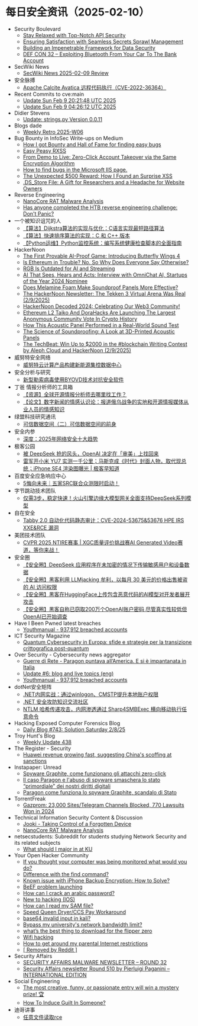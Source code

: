 # 每日安全资讯（2025-02-10）

- Security Boulevard
  - [Stay Relaxed with Top-Notch API Security](https://securityboulevard.com/2025/02/stay-relaxed-with-top-notch-api-security/)
  - [Ensuring Satisfaction with Seamless Secrets Sprawl Management](https://securityboulevard.com/2025/02/ensuring-satisfaction-with-seamless-secrets-sprawl-management/)
  - [Building an Impenetrable Framework for Data Security](https://securityboulevard.com/2025/02/building-an-impenetrable-framework-for-data-security/)
  - [DEF CON 32 –  Exploiting Bluetooth From Your Car To The Bank Account](https://securityboulevard.com/2025/02/def-con-32-exploiting-bluetooth-from-your-car-to-the-bank-account/)
- SecWiki News
  - [SecWiki News 2025-02-09 Review](http://www.sec-wiki.com/?2025-02-09)
- 安全脉搏
  - [Apache Calcite Avatica 远程代码执行（CVE-2022-36364）](https://www.secpulse.com/archives/205880.html)
- Recent Commits to cve:main
  - [Update Sun Feb  9 20:21:48 UTC 2025](https://github.com/trickest/cve/commit/d948a7cf34bc8923f455a5231430413c5e8378b3)
  - [Update Sun Feb  9 04:26:12 UTC 2025](https://github.com/trickest/cve/commit/79551dae2c939ce01a58505cd3b7cd5aeb0b186d)
- Didier Stevens
  - [Update: strings.py Version 0.0.11](https://blog.didierstevens.com/2025/02/09/update-strings-py-version-0-0-11/)
- Blogs  dade
  - [Weekly Retro 2025-W06](https://0xda.de/blog/2025/02/weekly-retro-2025-w06/)
- Bug Bounty in InfoSec Write-ups on Medium
  - [How I got Bounty and Hall of Fame for finding easy bugs](https://infosecwriteups.com/how-i-got-bounty-and-hall-of-fame-for-finding-easy-bugs-1a72aefe6c3a?source=rss----7b722bfd1b8d--bug_bounty)
  - [Easy Peasy RXSS](https://infosecwriteups.com/easy-peasy-rxss-2f4bb1ec1d38?source=rss----7b722bfd1b8d--bug_bounty)
  - [From Demo to Live: Zero-Click Account Takeover via the Same Encryption Algorithm](https://infosecwriteups.com/from-demo-to-live-zero-click-account-takeover-via-the-same-encryption-algorithm-38b6cabfb21e?source=rss----7b722bfd1b8d--bug_bounty)
  - [How to find bugs in the Microsoft IIS page.](https://infosecwriteups.com/how-to-find-bugs-in-the-microsoft-iis-page-120c2050b66f?source=rss----7b722bfd1b8d--bug_bounty)
  - [The Unexpected $500 Reward: How I Found an Surprise XSS](https://infosecwriteups.com/from-boredom-to-bounty-the-story-of-a-surprise-xss-get-reward-500-e32dfb879bfd?source=rss----7b722bfd1b8d--bug_bounty)
  - [.DS_Store File: A Gift for Researchers and a Headache for Website Owners](https://infosecwriteups.com/ds-store-file-a-gift-for-researchers-and-a-headache-for-website-owners-219724b99043?source=rss----7b722bfd1b8d--bug_bounty)
- Reverse Engineering
  - [NanoCore RAT Malware Analysis](https://www.reddit.com/r/ReverseEngineering/comments/1iln9rr/nanocore_rat_malware_analysis/)
  - [Has anyone completed the HTB reverse engineering challenge: Don't Panic?](https://www.reddit.com/r/ReverseEngineering/comments/1ildrna/has_anyone_completed_the_htb_reverse_engineering/)
- 一个被知识诅咒的人
  - [【算法】Dijkstra算法的实现与优化：C语言实现最短路径算法](https://blog.csdn.net/nokiaguy/article/details/145531502)
  - [【算法】快速排序算法的实现：C 和 C++ 版本](https://blog.csdn.net/nokiaguy/article/details/145531407)
  - [【Python运维】Python监控系统：编写系统健康检查脚本的全面指南](https://blog.csdn.net/nokiaguy/article/details/145531240)
- HackerNoon
  - [The First Provable AI-Proof Game: Introducing Butterfly Wings 4](https://hackernoon.com/the-first-provable-ai-proof-game-introducing-butterfly-wings-4?source=rss)
  - [Is Ethereum in Trouble? No. So Why Does Everyone Say Otherwise?](https://hackernoon.com/is-ethereum-in-trouble-no-so-why-does-everyone-say-otherwise?source=rss)
  - [RGB Is Outdated for AI and Streaming](https://hackernoon.com/rgb-is-outdated-for-ai-and-streaming?source=rss)
  - [AI That Sees, Hears and Acts: Interview with OmniChat AI, Startups of the Year 2024 Nominee](https://hackernoon.com/ai-that-sees-hears-and-acts-interview-with-omnichat-ai-startups-of-the-year-2024-nominee?source=rss)
  - [Does Melamine Foam Make Soundproof Panels More Effective?](https://hackernoon.com/does-melamine-foam-make-soundproof-panels-more-effective?source=rss)
  - [The HackerNoon Newsletter: The Tekken 3 Virtual Arena Was Real  (2/9/2025)](https://hackernoon.com/2-9-2025-newsletter?source=rss)
  - [HackerNoon Decoded 2024: Celebrating Our Web3 Community!](https://hackernoon.com/hackernoon-decoded-2024-celebrating-our-web3-community?source=rss)
  - [Ethereum L2 Taiko And DoraHacks Are Launching The Largest Anonymous Community Vote In Crypto History](https://hackernoon.com/ethereum-l2-taiko-and-dorahacks-are-launching-the-largest-anonymous-community-vote-in-crypto-history?source=rss)
  - [How This Acoustic Panel Performed in a Real-World Sound Test](https://hackernoon.com/how-this-acoustic-panel-performed-in-a-real-world-sound-test?source=rss)
  - [The Science of Soundproofing: A Look at 3D-Printed Acoustic Panels](https://hackernoon.com/the-science-of-soundproofing-a-look-at-3d-printed-acoustic-panels?source=rss)
  - [The TechBeat: Win Up to $2000 in the #blockchain Writing Contest by Aleph Cloud and HackerNoon (2/9/2025)](https://hackernoon.com/2-9-2025-techbeat?source=rss)
- 威努特安全网络
  - [威努特云计算产品构建新能源集控数据中心](https://mp.weixin.qq.com/s?__biz=MzAwNTgyODU3NQ==&mid=2651131017&idx=1&sn=47e8653ac4eff0a9837f1188282a7705&chksm=80e71639b7909f2f4d0bf01a7b66303cf81e944903c9d8160333b0f46956336e88fe2c521599&scene=58&subscene=0#rd)
- 安全分析与研究
  - [新型勒索病毒使用BYOVD技术对抗安全软件](https://mp.weixin.qq.com/s?__biz=MzA4ODEyODA3MQ==&mid=2247490399&idx=1&sn=4930eda061bf1e37abec8fd94f44feee&chksm=902fb477a7583d618495f2c77cad732142e3f8f7ec8411ac345df2da14b284c288843989ddb0&scene=58&subscene=0#rd)
- 丁爸 情报分析师的工具箱
  - [【资源】全球开源情报分析师去哪里找工作？](https://mp.weixin.qq.com/s?__biz=MzI2MTE0NTE3Mw==&mid=2651148930&idx=1&sn=feb07a1b42da5eeefd01933952ee5c14&chksm=f1af25b8c6d8acae876061e08753a30dcc4ac4cf395237267b792046eccda8f60b9dc517b95b&scene=58&subscene=0#rd)
  - [【论文】数字新闻的情感认识论：报道俄乌战争的实地和开源情报媒体从业人员的情感知识](https://mp.weixin.qq.com/s?__biz=MzI2MTE0NTE3Mw==&mid=2651148930&idx=2&sn=938416c4ddf7b9286ebb8dd483490ba0&chksm=f1af25b8c6d8acaea959185e2311eafacf9b04a9338720115d31100d6ec454b09b5e7a6f3946&scene=58&subscene=0#rd)
- 绿盟科技研究通讯
  - [可信数据空间（二）可信数据空间的前身](https://mp.weixin.qq.com/s?__biz=MzIyODYzNTU2OA==&mid=2247498296&idx=1&sn=84bf1f26f61e83a746656ac324e50dc5&chksm=e84c5ce7df3bd5f133797799a926f6b9de7fcc7ece0cf24e47c9f3c5bec3a8d87edadb0dd363&scene=58&subscene=0#rd)
- 安全内参
  - [深度：2025年网络安全十大趋势](https://mp.weixin.qq.com/s?__biz=MzI4NDY2MDMwMw==&mid=2247513679&idx=1&sn=92b5f95ce6b11660af94755528a4d8d7&chksm=ebfaf16fdc8d787941391e32674e266081dbc2715ed2c80f7a053be138ce6387ab8c07debd63&scene=58&subscene=0#rd)
- 极客公园
  - [被 DeepSeek 抢的风头，OpenAI 决定在「审美」上找回来](https://mp.weixin.qq.com/s?__biz=MTMwNDMwODQ0MQ==&mid=2653073534&idx=1&sn=e8bdc10daccd5d6259e9e773d8e248ae&chksm=7e57cdc8492044de0ac920c6af5996a0296fdddf533766a7ed66ca48df5ecbe3274f0e416656&scene=58&subscene=0#rd)
  - [雷军开小米 YU7 实测一千公里；马斯克成《时代》封面人物，取代现总统；iPhone SE4 渲染图曝光 | 极客早知道](https://mp.weixin.qq.com/s?__biz=MTMwNDMwODQ0MQ==&mid=2653073533&idx=1&sn=27cab72c61d06e5ad19147c841517b98&chksm=7e57cdcb492044dda970cdac31fd17471f11f6e62a45fafa2d07a2b63d6550c2320611fd3a26&scene=58&subscene=0#rd)
- 百度安全应急响应中心
  - [5悔向未来｜五家SRC联合众测限时启动！](https://mp.weixin.qq.com/s?__biz=MzA4ODc0MTIwMw==&mid=2652542200&idx=1&sn=e37ada7eb93f83a05ab26e2a35fba45a&chksm=8bcbb0c4bcbc39d2eccccd5a90249582656c3a4fd765480f673a244c9d009fa4d808f29af509&scene=58&subscene=0#rd)
- 字节跳动技术团队
  - [仅需3步，稳定快速！火山引擎边缘大模型网关全面支持DeepSeek系列模型](https://mp.weixin.qq.com/s?__biz=MzI1MzYzMjE0MQ==&mid=2247513209&idx=1&sn=b52678e0d4f5b4b270f5669e022fd354&chksm=e9d37f9bdea4f68db1ae10b9015f0d55258c6ff567bf233753603c2f65db4f83c70fc34dc958&scene=58&subscene=0#rd)
- 自在安全
  - [Tabby 2.0 自动化代码静态审计：CVE-2024-53675&53676 HPE IRS XXE&RCE 漏洞](https://mp.weixin.qq.com/s?__biz=Mzk0NTU5Mjg0Ng==&mid=2247491543&idx=1&sn=fdd2ab29e1c8feebb02ea202f932be76&chksm=c31250b6f465d9a02969ec3c011f12efec9dd17ce0803a4e62053f8d444aaeb8e6665fb715b3&scene=58&subscene=0#rd)
- 美团技术团队
  - [CVPR 2025 NTIRE赛事 |  XGC质量评价挑战赛AI Generated Video赛道，等你来战！](https://mp.weixin.qq.com/s?__biz=MjM5NjQ5MTI5OA==&mid=2651779786&idx=1&sn=e916cd0a8e1f153de64cb03191dbcb34&chksm=bd122b878a65a291fe1c423a6ae3af7d8d3133d254b5650cf686710e0fe112e080397d890638&scene=58&subscene=0#rd)
- 安全圈
  - [【安全圈】DeepSeek 应用程序在未加密的情况下传输敏感用户和设备数据](https://mp.weixin.qq.com/s?__biz=MzIzMzE4NDU1OQ==&mid=2652067721&idx=1&sn=fd6e5278ffdaa6a2bc2cd75bf7489edf&chksm=f36e7bc9c419f2df4d8a72f54ec4dc4cdfd3621f7189b92a33134a7d7146e22426def0ebbe41&scene=58&subscene=0#rd)
  - [【安全圈】黑客利用 LLMjacking 牟利，以每月 30 美元的价格出售被盗的 AI 访问权限](https://mp.weixin.qq.com/s?__biz=MzIzMzE4NDU1OQ==&mid=2652067721&idx=2&sn=6318faf5565268c7590c5ce1ffbb4f9d&chksm=f36e7bc9c419f2df79f0bff1044125b2ea3f5b89c4c66c5baf6ad9fb88dfab28073d13427fff&scene=58&subscene=0#rd)
  - [【安全圈】黑客在HuggingFace上传包含恶意代码的AI模型对开发者展开攻击](https://mp.weixin.qq.com/s?__biz=MzIzMzE4NDU1OQ==&mid=2652067721&idx=3&sn=e5e71e4b9b41dab1cc4c012bcce9bb59&chksm=f36e7bc9c419f2df607b73260b05a18d1568a973f3bf4ef39f907f48f4256fa81aa4051de938&scene=58&subscene=0#rd)
  - [【安全圈】黑客自称已窃取200万个OpenAI账户密码 尽管真实性较低但OpenAI已开始调查](https://mp.weixin.qq.com/s?__biz=MzIzMzE4NDU1OQ==&mid=2652067721&idx=4&sn=70968a89dcf0fbff489578b79be5a169&chksm=f36e7bc9c419f2df4365c36fb2449cc294fbbecabf7c60b45047de7aa7671be362bb86e8c151&scene=58&subscene=0#rd)
- Have I Been Pwned latest breaches
  - [Youthmanual - 937,912 breached accounts](https://haveibeenpwned.com/PwnedWebsites#Youthmanual)
- ICT Security Magazine
  - [Quantum Cybersecurity in Europa: sfide e strategie per la transizione crittografica post-quantum](https://www.ictsecuritymagazine.com/articoli/quantum-cybersecurity-europa/)
- Over Security - Cybersecurity news aggregator
  - [Guerre di Rete - Paragon puntava all’America. E si è impantanata in Italia](https://guerredirete.substack.com/p/guerre-di-rete-paragon-puntava-allamerica)
  - [Update #6: blog and live topics (eng)](https://roccosicilia.com/2025/01/24/update-6-blog-and-live-topics-eng/)
  - [Youthmanual - 937,912 breached accounts](https://haveibeenpwned.com/PwnedWebsites#Youthmanual)
- dotNet安全矩阵
  - [.NET内网实战：通过winlogon、CMSTP提升本地账户权限](https://mp.weixin.qq.com/s?__biz=MzUyOTc3NTQ5MA==&mid=2247498840&idx=1&sn=77d51a59d3cf75aa131a876a2692776d&chksm=fa5952b5cd2edba334596c7d8a89a1c12e8345124572eefae4410022b000563bc499d5d216af&scene=58&subscene=0#rd)
  - [.NET 安全攻防知识交流社区](https://mp.weixin.qq.com/s?__biz=MzUyOTc3NTQ5MA==&mid=2247498840&idx=2&sn=bc3ff19d3718df098a331349c61f5233&chksm=fa5952b5cd2edba31d9fad659eb9aa16ab2c32f455c8b91114cb4ac475ab04cde2c128ace703&scene=58&subscene=0#rd)
  - [NTLM 哈希传递攻击，内网渗透通过 Sharp4SMBExec 横向移动执行任意命令](https://mp.weixin.qq.com/s?__biz=MzUyOTc3NTQ5MA==&mid=2247498840&idx=3&sn=604ee5de2a575ec4fea6042ec9e662ce&chksm=fa5952b5cd2edba3474877b4ceb20716a0265adf257a987c8e1a19d43a83661978f973bd7fdf&scene=58&subscene=0#rd)
- Hacking Exposed Computer Forensics Blog
  - [Daily Blog #743: Solution Saturday 2/8/25](https://www.hecfblog.com/2025/02/daily-blog-743-solution-saturday-2825.html)
- Troy Hunt's Blog
  - [Weekly Update 438](https://www.troyhunt.com/weekly-update-438/)
- The Register - Security
  - [Huawei revenue growing fast, suggesting China's scoffing at sanctions](https://go.theregister.com/feed/www.theregister.com/2025/02/09/asia_tech_news_in_brief/)
- Instapaper: Unread
  - [Spyware Graphite, come funzionano gli attacchi zero-click](https://www.cybersecitalia.it/spyware-graphite-come-funzionano-gli-attacchi-zero-click/43832/)
  - [Il caso Paragon e l'abuso di spyware smaschera lo stato “primordiale” dei nostri diritti digitali](https://www.wired.it/article/caso-paragon-spyware-risposte-governo-diritti-spionaggio-copasir/)
  - [Paragon come funziona lo spyware Graphite, scandalo di Stato](https://www.cybersecurity360.it/cybersecurity-nazionale/graphite-di-paragon-risposte/)
- TorrentFreak
  - [Gazprom: 23,000 Sites/Telegram Channels Blocked, 770 Lawsuits Won in 2024](https://torrentfreak.com/gazprom-2024-23k-sites-telegram-channels-blocked-770-lawsuits-won-250209/)
- Technical Information Security Content & Discussion
  - [Jooki - Taking Control of a Forgotten Device](https://www.reddit.com/r/netsec/comments/1ilr4nz/jooki_taking_control_of_a_forgotten_device/)
  - [NanoCore RAT Malware Analysis](https://www.reddit.com/r/netsec/comments/1iln6zc/nanocore_rat_malware_analysis/)
- netsecstudents: Subreddit for students studying Network Security and its related subjects
  - [What should I major in at KU](https://www.reddit.com/r/netsecstudents/comments/1il6tpo/what_should_i_major_in_at_ku/)
- Your Open Hacker Community
  - [If you thought your computer was being monitored what would you do?](https://www.reddit.com/r/HowToHack/comments/1ilsstt/if_you_thought_your_computer_was_being_monitored/)
  - [Difference with the find command?](https://www.reddit.com/r/HowToHack/comments/1ilanql/difference_with_the_find_command/)
  - [Known issue with iPhone Backup Encryption: How to Solve?](https://www.reddit.com/r/HowToHack/comments/1ilj06g/known_issue_with_iphone_backup_encryption_how_to/)
  - [BeEF problem launching](https://www.reddit.com/r/HowToHack/comments/1ilif3t/beef_problem_launching/)
  - [How can I crack an arabic password?](https://www.reddit.com/r/HowToHack/comments/1il9snl/how_can_i_crack_an_arabic_password/)
  - [New to hacking (IOS)](https://www.reddit.com/r/HowToHack/comments/1ilkgzl/new_to_hacking_ios/)
  - [How can I read my SAM file?](https://www.reddit.com/r/HowToHack/comments/1ildsad/how_can_i_read_my_sam_file/)
  - [Speed Queen Dryer/CCS Pay Workaround](https://www.reddit.com/r/HowToHack/comments/1il1nbd/speed_queen_dryerccs_pay_workaround/)
  - [base64 invalid input in kali?](https://www.reddit.com/r/HowToHack/comments/1ilax7v/base64_invalid_input_in_kali/)
  - [Bypass my university's network bandwidth limit?](https://www.reddit.com/r/HowToHack/comments/1iljtj1/bypass_my_universitys_network_bandwidth_limit/)
  - [what’s the best thing to download for the flipper zero](https://www.reddit.com/r/HowToHack/comments/1il5ayq/whats_the_best_thing_to_download_for_the_flipper/)
  - [Wifi hacking](https://www.reddit.com/r/HowToHack/comments/1ilf0hd/wifi_hacking/)
  - [How to get around my parental Internet restrictions](https://www.reddit.com/r/HowToHack/comments/1il2xbf/how_to_get_around_my_parental_internet/)
  - [[ Removed by Reddit ]](https://www.reddit.com/r/HowToHack/comments/1ilafpy/removed_by_reddit/)
- Security Affairs
  - [SECURITY AFFAIRS MALWARE NEWSLETTER – ROUND 32](https://securityaffairs.com/174025/malware/security-affairs-malware-newsletter-round-32.html)
  - [Security Affairs newsletter Round 510 by Pierluigi Paganini – INTERNATIONAL EDITION](https://securityaffairs.com/174019/breaking-news/security-affairs-newsletter-round-510-by-pierluigi-paganini-international-edition.html)
- Social Engineering
  - [The most creative, funny, or passionate entry will win a mystery prize! 🏆](https://www.reddit.com/r/SocialEngineering/comments/1ilow5r/the_most_creative_funny_or_passionate_entry_will/)
  - [How To Induce Guilt In Someone?](https://www.reddit.com/r/SocialEngineering/comments/1ilc7is/how_to_induce_guilt_in_someone/)
- 迪哥讲事
  - [任意文件读取rce](https://mp.weixin.qq.com/s?__biz=MzIzMTIzNTM0MA==&mid=2247497057&idx=1&sn=42c4340829ae711582db88434152f996&chksm=e8a5ff02dfd2761440e3cd7b38f1a2a845e5a66ac40336e851191a7ed141d130c8c8df1efc33&scene=58&subscene=0#rd)
